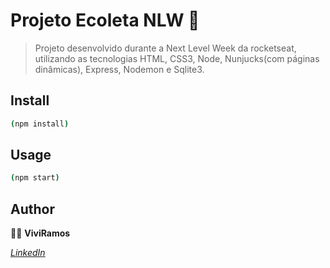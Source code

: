 # Projeto Ecoleta NLW  👋

> Projeto desenvolvido durante a Next Level Week da rocketseat, utilizando as tecnologias HTML, CSS3, Node, Nunjucks(com páginas dinâmicas), Express, Nodemon e Sqlite3. 

## Install

```sh
(npm install)
```

## Usage

```sh
(npm start) 
```

## Author

:woman_technologist: **ViviRamos**


[*LinkedIn*](https://linkedin.com/in/viviane-ramos-luz-346169187)